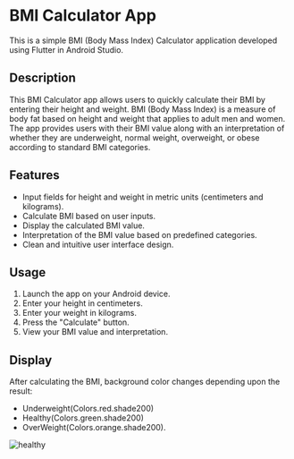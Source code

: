 # BMI Calculator App
This is a simple BMI (Body Mass Index) Calculator application developed using Flutter in Android Studio.

## Description

This BMI Calculator app allows users to quickly calculate their BMI by entering their height and weight. BMI (Body Mass Index) is a measure of body fat based on height and weight that applies to adult men and women. The app provides users with their BMI value along with an interpretation of whether they are underweight, normal weight, overweight, or obese according to standard BMI categories.

## Features

- Input fields for height and weight in metric units (centimeters and kilograms).
- Calculate BMI based on user inputs.
- Display the calculated BMI value.
- Interpretation of the BMI value based on predefined categories.
- Clean and intuitive user interface design.

## Usage

1. Launch the app on your Android device.
2. Enter your height in centimeters.
3. Enter your weight in kilograms.
4. Press the "Calculate" button.
5. View your BMI value and interpretation.

## Display

After calculating the BMI, background color changes depending upon the result: 
- Underweight(Colors.red.shade200)
- Healthy(Colors.green.shade200)
- OverWeight(Colors.orange.shade200).

![healthy](https://github.com/LugaravlesM/bmi/assets/156414212/03d3f9f6-4047-41f7-8473-23bd2496d974)
